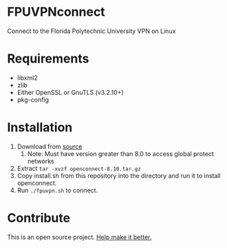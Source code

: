 # FPUVPNconnect
Connect to the Florida Polytechnic University VPN on Linux

# Requirements
+ libxml2
+ zlib
+ Either OpenSSL or GnuTLS (v3.2.10+)
+ pkg-config

# Installation
1. Download from [source](http://www.infradead.org/openconnect/download.html)
    1. Note: Must have version greater than 8.0 to access global protect networks
2. Extract ```tar -xvzf openconnect-8.10.tar.gz ```
3. Copy install.sh from this repository into the directory and run it to install openconnect.
4. Run ```./fpuvpn.sh``` to connect.

# Contribute
This is an open source project. [Help make it better.](https://github.com/Florida-Poly/FPUVPNconnect/pull/new/master)
